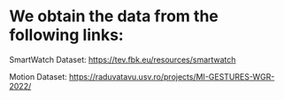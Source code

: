 # We obtain the data from the following links:

SmartWatch Dataset: https://tev.fbk.eu/resources/smartwatch

Motion Dataset: https://raduvatavu.usv.ro/projects/MI-GESTURES-WGR-2022/